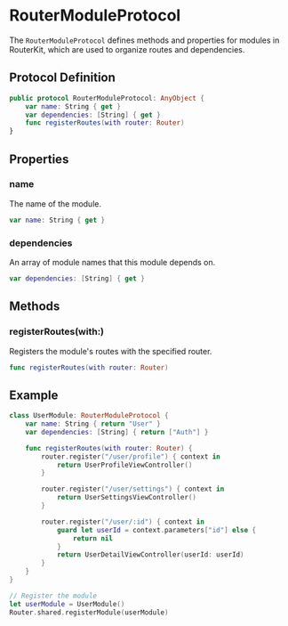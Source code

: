 # RouterModuleProtocol

The `RouterModuleProtocol` defines methods and properties for modules in RouterKit, which are used to organize routes and dependencies.

## Protocol Definition

```swift
public protocol RouterModuleProtocol: AnyObject {
    var name: String { get }
    var dependencies: [String] { get }
    func registerRoutes(with router: Router)
}
```

## Properties

### name

The name of the module.

```swift
var name: String { get }
```

### dependencies

An array of module names that this module depends on.

```swift
var dependencies: [String] { get }
```

## Methods

### registerRoutes(with:)

Registers the module's routes with the specified router.

```swift
func registerRoutes(with router: Router)
```

## Example

```swift
class UserModule: RouterModuleProtocol {
    var name: String { return "User" }
    var dependencies: [String] { return ["Auth"] }

    func registerRoutes(with router: Router) {
        router.register("/user/profile") { context in
            return UserProfileViewController()
        }

        router.register("/user/settings") { context in
            return UserSettingsViewController()
        }

        router.register("/user/:id") { context in
            guard let userId = context.parameters["id"] else {
                return nil
            }
            return UserDetailViewController(userId: userId)
        }
    }
}

// Register the module
let userModule = UserModule()
Router.shared.registerModule(userModule)
```